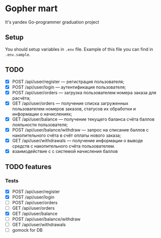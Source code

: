 # Gopher mart
It's yandex Go-programmer graduation project

## Setup
You should setup variables in `.env` file.
Example of this file you can find in `.env.sample`.

## TODO
- [x] POST /api/user/register — регистрация пользователя;
- [x] POST /api/user/login — аутентификация пользователя;
- [x] POST /api/user/orders — загрузка пользователем номера заказа для расчёта;
- [x] GET  /api/user/orders — получение списка загруженных пользователем номеров заказов, статусов их обработки и информации о начислениях;
- [x] GET  /api/user/balance — получение текущего баланса счёта баллов лояльности пользователя;
- [x] POST /api/user/balance/withdraw — запрос на списание баллов с накопительного счёта в счёт оплаты нового заказа;
- [x] GET  /api/user/withdrawals — получение информации о выводе средств с накопительного счёта пользователем.
- [x] взаимодействие с с системой начисления баллов

## TODO features
### Tests
- [x] POST /api/user/register
- [x] POST /api/user/login
- [ ] POST /api/user/orders
- [ ] GET  /api/user/orders
- [x] GET  /api/user/balance
- [ ] POST /api/user/balance/withdraw
- [ ] GET  /api/user/withdrawals
- [ ] gomock for DB

